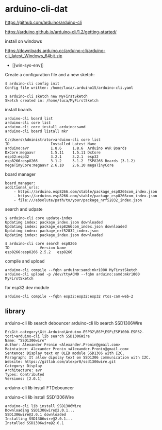 
# arduino-cli-dat


https://github.com/arduino/arduino-cli

https://arduino.github.io/arduino-cli/1.2/getting-started/


install on windows 

https://downloads.arduino.cc/arduino-cli/arduino-cli_latest_Windows_64bit.zip

- [[win-sys-env]]

Create a configuration file and a new sketch:

    $ arduino-cli config init
    Config file written: /home/luca/.arduino15/arduino-cli.yaml

    $ arduino-cli sketch new MyFirstSketch
    Sketch created in: /home/luca/MyFirstSketch


install boards 

    arduino-cli board list
    arduino-cli core list
    arduino-cli core install arduino:samd
    arduino-cli board listall mkr

    C:\Users\Administrator>arduino-cli core list
    ID                   Installed Latest Name
    arduino:avr          1.8.6     1.8.6  Arduino AVR Boards
    DxCore:megaavr       1.5.11    1.5.11 DxCore
    esp32:esp32          3.2.1     3.2.1  esp32
    esp8266:esp8266      3.1.2     3.1.2  ESP8266 Boards (3.1.2)
    megaTinyCore:megaavr 2.6.10    2.6.10 megaTinyCore

board manager 

    board_manager:
    additional_urls:
        - https://arduino.esp8266.com/stable/package_esp8266com_index.json
        - https://arduino.esp8266.com/stable/package_esp8266com_index.json
        - file:///absolute/path/to/your/package_nrf52832_index.json

search and udpate 

    $ arduino-cli core update-index
    Updating index: package_index.json downloaded
    Updating index: package_esp8266com_index.json downloaded
    Updating index: package_nrf52832_index.json
    Updating index: package_index.json downloaded

    $ arduino-cli core search esp8266
    ID              Version Name
    esp8266:esp8266 2.5.2   esp8266

compile and upload 

    arduino-cli compile --fqbn arduino:samd:mkr1000 MyFirstSketch
    arduino-cli upload -p /dev/ttyACM0 --fqbn arduino:samd:mkr1000 MyFirstSketch

for esp32 dev module 

    arduino-cli compile --fqbn esp32:esp32:esp32 rtos-cam-web-2


## library 

arduino-cli lib search debouncer
arduino-cli lib search SSD1306Wire

    E:\Git-category\Git-Arduino\Arduino-ESP32\BSP\ESP\ESP1000-ESP32-tori>arduino-cli lib search SSD1306Wire
    Name: "SSD1306wire"
    Author: Alexander Pronin <Alexander.Pronin@gmail.com>
    Maintainer: Alexander Pronin <Alexander.Pronin@gmail.com>
    Sentence: Display text on OLED module SSD1306 with I2C.
    Paragraph: It allow dipslay text on SSD1306 communication with I2C.
    Website: https://gitlab.com/alexpr0/ssd1306wire.git
    Category: Display
    Architecture: avr
    Types: Contributed
    Versions: [2.0.1]

arduino-cli lib install FTDebouncer

arduino-cli lib install SSD1306Wire

    arduino-cli lib install SSD1306Wire
    Downloading SSD1306wire@2.0.1...
    SSD1306wire@2.0.1 downloaded
    Installing SSD1306wire@2.0.1...
    Installed SSD1306wire@2.0.1
